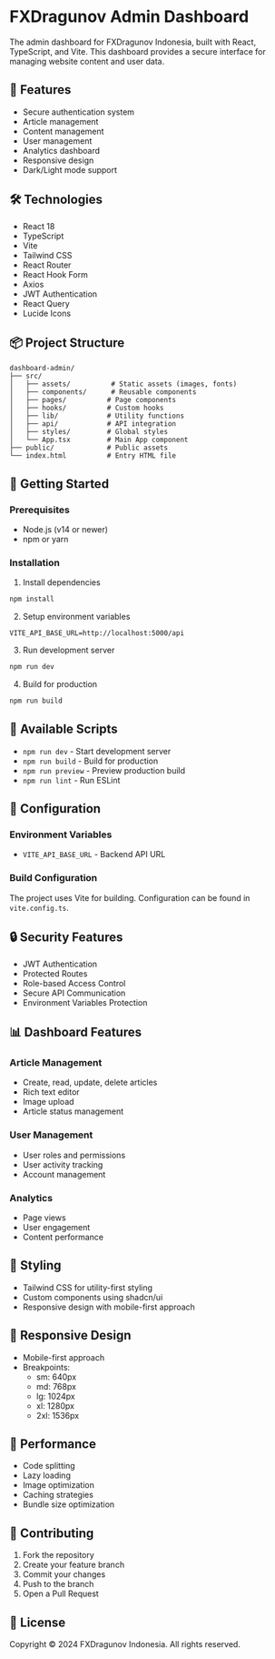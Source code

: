 # FXDragunov Admin Dashboard

The admin dashboard for FXDragunov Indonesia, built with React, TypeScript, and Vite. This dashboard provides a secure interface for managing website content and user data.

## 🚀 Features

- Secure authentication system
- Article management
- Content management
- User management
- Analytics dashboard
- Responsive design
- Dark/Light mode support

## 🛠️ Technologies

- React 18
- TypeScript
- Vite
- Tailwind CSS
- React Router
- React Hook Form
- Axios
- JWT Authentication
- React Query
- Lucide Icons

## 📦 Project Structure

```
dashboard-admin/
├── src/
│   ├── assets/          # Static assets (images, fonts)
│   ├── components/      # Reusable components
│   ├── pages/          # Page components
│   ├── hooks/          # Custom hooks
│   ├── lib/            # Utility functions
│   ├── api/            # API integration
│   ├── styles/         # Global styles
│   └── App.tsx         # Main App component
├── public/             # Public assets
└── index.html          # Entry HTML file
```

## 🚀 Getting Started

### Prerequisites
- Node.js (v14 or newer)
- npm or yarn

### Installation

1. Install dependencies
```bash
npm install
```

2. Setup environment variables
```env
VITE_API_BASE_URL=http://localhost:5000/api
```

3. Run development server
```bash
npm run dev
```

4. Build for production
```bash
npm run build
```

## 📝 Available Scripts

- `npm run dev` - Start development server
- `npm run build` - Build for production
- `npm run preview` - Preview production build
- `npm run lint` - Run ESLint

## 🔧 Configuration

### Environment Variables

- `VITE_API_BASE_URL` - Backend API URL

### Build Configuration

The project uses Vite for building. Configuration can be found in `vite.config.ts`.

## 🔒 Security Features

- JWT Authentication
- Protected Routes
- Role-based Access Control
- Secure API Communication
- Environment Variables Protection

## 📊 Dashboard Features

### Article Management
- Create, read, update, delete articles
- Rich text editor
- Image upload
- Article status management

### User Management
- User roles and permissions
- User activity tracking
- Account management

### Analytics
- Page views
- User engagement
- Content performance

## 🎨 Styling

- Tailwind CSS for utility-first styling
- Custom components using shadcn/ui
- Responsive design with mobile-first approach

## 📱 Responsive Design

- Mobile-first approach
- Breakpoints:
  - sm: 640px
  - md: 768px
  - lg: 1024px
  - xl: 1280px
  - 2xl: 1536px

## 🚀 Performance

- Code splitting
- Lazy loading
- Image optimization
- Caching strategies
- Bundle size optimization

## 🤝 Contributing

1. Fork the repository
2. Create your feature branch
3. Commit your changes
4. Push to the branch
5. Open a Pull Request

## 📄 License

Copyright © 2024 FXDragunov Indonesia. All rights reserved.
